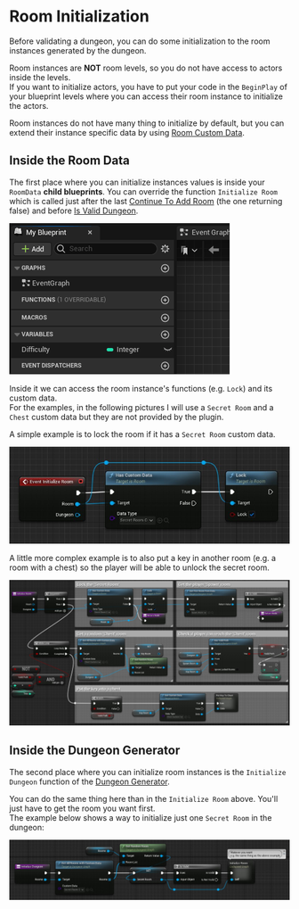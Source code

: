 # Room Initialization

Before validating a dungeon, you can do some initialization to the room instances generated by the dungeon.

Room instances are **NOT** room levels, so you do not have access to actors inside the levels.\
If you want to initialize actors, you have to put your code in the `BeginPlay` of your blueprint levels where you can access their room instance to initialize the actors.

Room instances do not have many thing to initialize by default, but you can extend their instance specific data by using [Room Custom Data](Room-Custom-Data.md).

## Inside the Room Data

The first place where you can initialize instances values is inside your `RoomData` **child blueprints**.
You can override the function `Initialize Room` which is called just after the last [Continue To Add Room](../Getting-Started/Generating-Dungeon/Continue-To-Add-Room.md) (the one returning false) and before [Is Valid Dungeon](../Getting-Started/Generating-Dungeon/Is-Valid-Dungeon.md).

![](../Images/OverrideInitializeRoom.gif)

Inside it we can access the room instance's functions (e.g. `Lock`) and its custom data.\
For the examples, in the following pictures I will use a `Secret Room` and a `Chest` custom data but they are not provided by the plugin.

A simple example is to lock the room if it has a `Secret Room` custom data.

![](../Images/DataInitializeRoom.jpg)

A little more complex example is to also put a key in another room (e.g. a room with a chest) so the player will be able to unlock the secret room.

![](../Images/DataInitializeRoom2.jpg)

## Inside the Dungeon Generator

The second place where you can initialize room instances is the `Initialize Dungeon` function of the [Dungeon Generator](../Getting-Started/Generating-Dungeon/Dungeon-Generator.md).

You can do the same thing here than in the `Initialize Room` above. You'll just have to get the room you want first.\
The example below shows a way to initialize just one `Secret Room` in the dungeon:

![](../Images/DungeonInitializeRoom.jpg)
